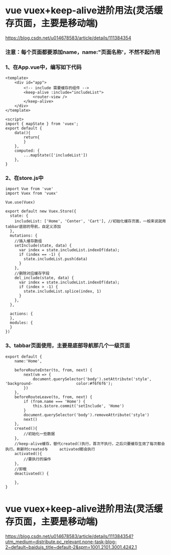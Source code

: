 # vue vuex+keep-alive进阶用法(灵活缓存页面，主要是移动端)



https://blog.csdn.net/u014678583/article/details/111384354

### **注意：每个页面都要添加name，name:"页面名称'，不然不起作用**

### 1、在App.vue中，编写如下代码

```
<template>
    <div id="app">
        <!-- include 需要缓存的组件 -->
        <keep-alive :include="includeList">
            <router-view />
        </keep-alive>
    </div>
</template>
 
<script>
import { mapState } from 'vuex';
export default {
    data(){
        return{
        }    
    },
    computed: {
        ...mapState(['includeList'])
    },
}
```

### 2、在store.js中

```
import Vue from 'vue'
import Vuex from 'vuex'
 
Vue.use(Vuex)
 
export default new Vuex.Store({
  state: {
    includeList: ['Home', 'Center', 'Cart'], //初始化缓存页面，一般来说就用tabbar底部的导航，自定义添加
  },
  mutations: {
    //插入缓存数组
    setInclude(state, data) {
      var index = state.includeList.indexOf(data);
      if (index == -1) {
        state.includeList.push(data)
      }
    },
    //删除对应缓存字段
    del_include(state, data) {
      var index = state.includeList.indexOf(data);
      if (index > -1) {
        state.includeList.splice(index, 1)
      }
    },
  },
 
  actions: {
  },
  modules: {
  }
})
```

### 3、tabbar页面使用，主要是底部导航那几个一级页面

```
export default {
    name:'Home',
 
    beforeRouteEnter(to, from, next) {
        next(vm => {
            document.querySelector('body').setAttribute('style', 'background-                   color:#f6f6f6');
        })
    },
    beforeRouteLeave(to, from, next) {
        if (from.name === 'Home') {
            this.$store.commit('setInclude', 'Home')
        } 
        document.querySelector('body').removeAttribute('style')
        next()
    },
    created(){
        //初始化一些数据
    },
    //keep-alive缓存，替代created()执行，首次不执行，之后只要缓存生效了每次都会执行。刷新时created与     activated都会执行
    activated(){
        //要执行的操作
    },
    //卸载
    deactivated() {
        
    },
}
```

# vue vuex+keep-alive进阶用法(灵活缓存页面，主要是移动端)

https://blog.csdn.net/u014678583/article/details/111384354?utm_medium=distribute.pc_relevant.none-task-blog-2~default~baidujs_title~default-2&spm=1001.2101.3001.4242.1











